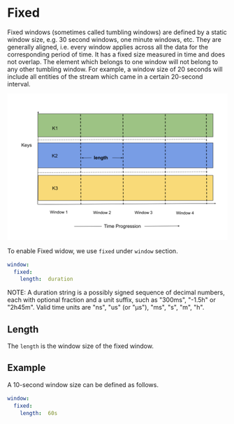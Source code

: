 # Fixed

Fixed windows (sometimes called tumbling windows) are defined by a static window size, e.g. 30 second
windows, one minute windows, etc. They are generally aligned, i.e. every window applies across all 
the data for the corresponding period of time.  It has a fixed size measured in time and does not 
overlap. The element which belongs to one window will not belong to any other tumbling window.
For example, a window size of 20 seconds will include all entities of the stream which came in a 
certain 20-second interval.

![plot](../../../../assets/fixed.png)

To enable Fixed widow, we use `fixed` under `window` section.

```yaml
window:
  fixed:
    length:  duration
```

NOTE: A duration string is a possibly signed sequence of decimal numbers, each with optional fraction
and a unit suffix, such as "300ms", "-1.5h" or "2h45m". Valid time units are "ns", "us" (or "µs"), "ms", "s", "m", "h".

## Length

The `length` is the window size of the fixed window. 

## Example

A 10-second window size can be defined as follows.
```yaml
window:
  fixed:
    length:  60s
```

